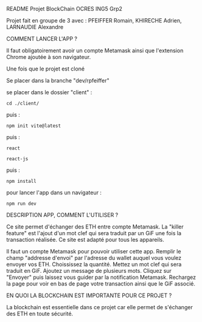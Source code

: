 README Projet BlockChain OCRES ING5 Grp2

Projet fait en groupe de 3 avec : PFEIFFER Romain, KHIRECHE Adrien, LARNAUDIE Alexandre 

COMMENT LANCER L'APP ?

Il faut obligatoirement avoir un compte Metamask ainsi que l'extension Chrome ajoutée à son navigateur.

Une fois que le projet est cloné

Se placer dans la branche "dev/rpfeiffer"

se placer dans le dossier "client" :

    cd ./client/

puis :

    npm init vite@latest

puis : 

    react

    react-js

puis : 

    npm install

pour lancer l'app dans un navigateur :

    npm run dev


DESCRIPTION APP, COMMENT L'UTILISER ?

Ce site permet d'échanger des ETH entre compte Metamask. La "killer feature" est l'ajout d'un mot clef qui sera traduit par un GiF une fois la transaction réalisée. Ce site est adapté pour tous les appareils.

Il faut un compte Metamask pour pouvoir utiliser cette app. 
Remplir le champ "addresse d'envoi" par l'adresse du wallet auquel vous voulez envoyer vos ETH.
Choississez la quantité.
Mettez un mot clef qui sera traduit en GiF.
Ajoutez un message de plusieurs mots.
Cliquez sur "Envoyer" puis laissez vous guider par la notification Metamask.
Rechargez la page pour voir en bas de page votre transaction ainsi que le GiF associé. 

EN QUOI LA BLOCKCHAIN EST IMPORTANTE POUR CE PROJET ?

La blockchain est essentielle dans ce projet car elle permet de s'échanger des ETH en toute sécurité. 